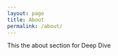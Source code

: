 ```yaml
---
layout: page
title: About
permalink: /about/
---
```


This the about section for Deep Dive


[jekyll-organization]: https://github.com/jekyll
